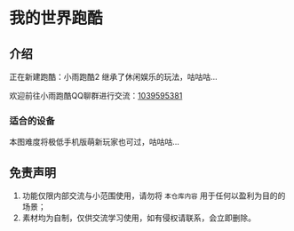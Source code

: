 # 我的世界跑酷

## 介绍

正在新建跑酷：小雨跑酷2
继承了休闲娱乐的玩法，咕咕咕...

欢迎前往小雨跑酷QQ聊群进行交流：[1039595381](http://qm.qq.com/cgi-bin/qm/qr?_wv=1027&k=qNcr15gm4kPrNo-jeQKMuLbAGaDq7FJ4&authKey=%2FST4DHMVr%2B9%2FfpkO%2BdYNinpXqMRHQ1ny28e4UX1cd1Yh6IoEbN2bFXTBQ0FoiEN%2B&noverify=0&group_code=1039595381)

### 适合的设备

本图难度将极低手机版萌新玩家也可过，咕咕咕...

## 免责声明

1. 功能仅限内部交流与小范围使用，请勿将 `本仓库内容` 用于任何以盈利为目的的场景；
2. 素材均为自制，仅供交流学习使用，如有侵权请联系，会立即删除。
